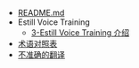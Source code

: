 <!-- docs/_sidebar.md -->

* [README.md](/)
* Estill Voice Training
  * [3-Estill Voice Training 介绍](3.md)
* [术语对照表](words.md)
* [不准确的翻译](issues.md)